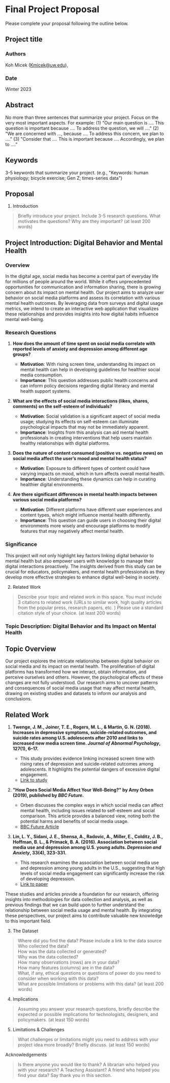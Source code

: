 # Final Project Proposal

Please complete your proposal following the outline below.

## Project title



### Authors

Koh Micek (Kmicek@uw.edu), 
### Date

Winter 2023
## Abstract

No more than three sentences that summarize your project. Focus on the very most important aspects. For example: (1) "Our main question is .... This question is important because .... To address the question, we will ...." (2) "We are concerned with ..., because .... To address this concern, we plan to ...." (3) "Consider that .... This is important because .... Accordingly, we plan to ...."

## Keywords

3-5 keywords that summarize your project.
(e.g., "Keywords: human physiology; bicycle exercise; Gen Z; times-series data")

## Proposal

1. Introduction  

> Briefly introduce your project.  Include 3-5 research questions. What motivates the questions? Why are they important? (at least 200 words)

## Project Introduction: Digital Behavior and Mental Health

### Overview

In the digital age, social media has become a central part of everyday life for millions of people around the world. While it offers unprecedented opportunities for communication and information sharing, there is growing concern about its impact on mental health. Our project aims to analyze user behavior on social media platforms and assess its correlation with various mental health outcomes. By leveraging data from surveys and digital usage metrics, we intend to create an interactive web application that visualizes these relationships and provides insights into how digital habits influence mental well-being.

### Research Questions

1. **How does the amount of time spent on social media correlate with reported levels of anxiety and depression among different age groups?**
   - **Motivation**: With rising screen time, understanding its impact on mental health can help in developing guidelines for healthier social media consumption.
   - **Importance**: This question addresses public health concerns and can inform policy decisions regarding digital literacy and mental health support systems.

2. **What are the effects of social media interactions (likes, shares, comments) on the self-esteem of individuals?**
   - **Motivation**: Social validation is a significant aspect of social media usage; studying its effects on self-esteem can illuminate psychological impacts that may not be immediately apparent.
   - **Importance**: Insights from this analysis can aid mental health professionals in creating interventions that help users maintain healthy relationships with digital platforms.

3. **Does the nature of content consumed (positive vs. negative news) on social media affect the user’s mood and mental health status?**
   - **Motivation**: Exposure to different types of content could have varying impacts on mood, which in turn affects overall mental health.
   - **Importance**: Understanding these dynamics can help in curating healthier digital environments.

4. **Are there significant differences in mental health impacts between various social media platforms?**
   - **Motivation**: Different platforms have different user experiences and content types, which might influence mental health differently.
   - **Importance**: This question can guide users in choosing their digital environments more wisely and encourage platforms to modify features that may negatively affect mental health.

### Significance

This project will not only highlight key factors linking digital behavior to mental health but also empower users with knowledge to manage their digital interactions proactively. The insights derived from this study can be crucial for educators, policymakers, and mental health professionals as they develop more effective strategies to enhance digital well-being in society.

2. Related Work  

> Describe your topic and related work in this space. You must include 3 citations to related work (URLs to similar work, high quality articles from the popular press, research papers, etc. ) Please use a standard citation style of your choice. (at least 200 words)

### Topic Description: Digital Behavior and Its Impact on Mental Health

## Topic Overview
Our project explores the intricate relationship between digital behavior on social media and its impact on mental health. The proliferation of digital platforms has transformed how we interact, obtain information, and perceive ourselves and others. However, the psychological effects of these changes are not fully understood. Our research aims to uncover patterns and consequences of social media usage that may affect mental health, drawing on existing studies and datasets to inform our analysis and conclusions.

## Related Work

1. **Twenge, J. M., Joiner, T. E., Rogers, M. L., & Martin, G. N. (2018). Increases in depressive symptoms, suicide-related outcomes, and suicide rates among U.S. adolescents after 2010 and links to increased new media screen time. *Journal of Abnormal Psychology*, 127(1), 6–17.**
   - This study provides evidence linking increased screen time with rising rates of depression and suicide-related outcomes among adolescents. It highlights the potential dangers of excessive digital engagement.
   - [Link to study](https://psycnet.apa.org/record/2017-56836-001)

2. **"How Does Social Media Affect Your Well-Being?" by Amy Orben (2019), published by *BBC Future*.**
   - Orben discusses the complex ways in which social media can affect mental health, including issues related to self-esteem and social comparison. This article provides a balanced view, noting both the potential harms and benefits of social media usage.
   - [BBC Future Article](https://www.bbc.com/future/article/20190104-how-much-is-social-media-affecting-your-real-life)

3. **Lin, L. Y., Sidani, J. E., Shensa, A., Radovic, A., Miller, E., Colditz, J. B., Hoffman, B. L., & Primack, B. A. (2016). Association between social media use and depression among U.S. young adults. *Depression and Anxiety*, 33(4), 323-331.**
   - This research examines the association between social media use and depression among young adults in the U.S., suggesting that high levels of social media engagement can significantly increase the risk of developing depression.
   - [Link to paper](https://onlinelibrary.wiley.com/doi/abs/10.1002/da.22466)


These studies and articles provide a foundation for our research, offering insights into methodologies for data collection and analysis, as well as previous findings that we can build upon to further understand the relationship between social media usage and mental health. By integrating these perspectives, our project aims to contribute valuable new knowledge to this important field.


3. The Dataset

> Where did you find the data? Please include a link to the data source  
> Who collected the data?  
> How was the data collected or generated?  
> Why was the data collected?  
>How many observations (rows) are in your data?  
> How many features (columns) are in the data?  
> What, if any, ethical questions or questions of power do you need to consider when working with this data?  
> What are possible limitations or problems with this data?   (at least 200 words)

4. Implications

> Assuming you answer your research questions, briefly describe the expected or possible implications for technologists, designers, and policymakers. (at least 150 words)

5. Limitations & Challenges
>What challenges or limitations might you need to address with your project idea more broadly? Briefly discuss. (at least 150 words)

Acknowledgements
> Is there anyone you would like to thank? A librarian who helped you with your research? A Teaching Assistant? A friend who helped you find your data? Say thank you in this section.
